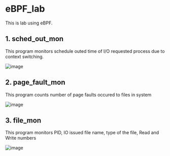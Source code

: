 # eBPF_lab

This is lab using eBPF.

## **1. sched_out_mon**

This program monitors schedule outed time of I/O requested process due to context switching.

![image](https://user-images.githubusercontent.com/31784008/162557079-d298d49b-ba9a-4633-ad03-5cbd5b73c1bf.png)


## **2. page_fault_mon**

This program counts number of page faults occured to files in system

![image](https://user-images.githubusercontent.com/31784008/162560041-416fd08d-8ea5-4a2b-bd79-a7bada311d4d.png)

## **3. file_mon**
This program monitors PID, IO issued file name, type of the file, Read and Write numbers

![image](https://user-images.githubusercontent.com/31784008/163986130-e59ad7f4-644c-4dae-8fac-f1e41ed88c81.png)

